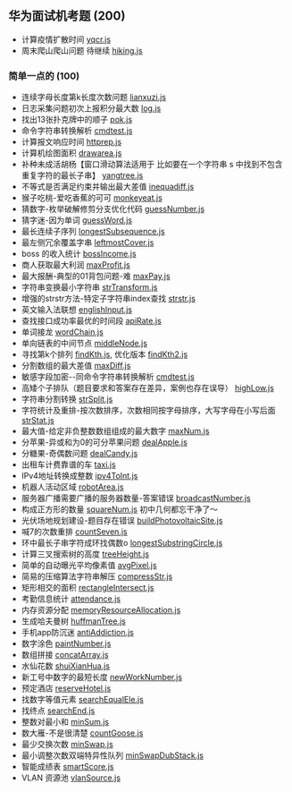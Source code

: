 ## 华为面试机考题 (200)
- 计算疫情扩散时间 [yqcr.js](./yqcr.js)
- 周末爬山爬山问题 待继续 [hiking.js](hiking.js)

### 简单一点的 (100)
- 连续字母长度第k长度次数问题 [lianxuzi.js](./lianxuzi.js)
- 日志采集问题初次上报积分最大数 [log.js](./log.js)
- 找出13张扑克牌中的顺子 [pok.js](./pok.js)
- 命令字符串转换解析 [cmdtest.js](./cmdtest.js)
- 计算报文响应时间 [httprep.js](./httprep.js)
- 计算机绘图面积 [drawarea.js](./drawarea.js)
- 补种未成活胡杨【窗口滑动算法适用于 比如要在一个字符串 s 中找到不包含重复字符的最长子串】 [yangtree.js](./yangtree.js)
- 不等式是否满足约束并输出最大差值 [inequadiff.js](./inequadiff.js)
- 猴子吃桃-爱吃香蕉的可可 [monkeyeat.js](./monkeyeat.js)
- 猜数字-枚举破解修剪分支优化代码 [guessNumber.js](./guessNumber.js)
- 猜字迷-因为单词 [guessWord.js](./guessWord.js)
- 最长连续子序列 [longestSubsequence.js](./longestSubsequence.js)
- 最左侧冗余覆盖字串 [leftmostCover.js](./leftmostCover.js)
- boss 的收入统计 [bossIncome.js](./bossIncome.js)
- 商人获取最大利润 [maxProfit.js](./maxProfit.js)
- 最大报酬-典型的01背包问题-难 [maxPay.js](./maxPay.js)
- 字符串变换最小字符串 [strTransform.js](./strTransform.js)
- 增强的strstr方法-特定子字符串index查找 [strstr.js](./strstr.js)
- 英文输入法联想 [englishInput.js](./englishInput.js)
- 查找接口成功率最优的时间段 [apiRate.js](./apiRate.js)
- 单词接龙 [wordChain.js](./wordChain.js)
- 单向链表的中间节点 [middleNode.js](./middleNode.js)
- 寻找第k个排列 [findKth.js](./findKth.js), 优化版本 [findKth2.js](./findKth2.js)
- 分割数组的最大差值 [maxDiff.js](./maxDiff.js)
- 敏感字段加密--同命令字符串转换解析 [cmdtest.js](./cmdtest.js)
- 高矮个子排队（题目要求和答案存在差异，案例也存在误导） [highLow.js](./highLow.js)
- 字符串分割转换 [strSplit.js](./strSplit.js)
- 字符统计及重排-按次数排序，次数相同按字母排序，大写字母在小写后面 [strStat.js](./strStat.js)
- 最大值-给定非负整数数组组成的最大数字 [maxNum.js](./maxNum.js)
- 分苹果-异或和为0的可分苹果问题 [dealApple.js](./dealApple.js)
- 分糖果-奇偶数问题 [dealCandy.js](./dealCandy.js)
- 出租车计费靠谱的车 [taxi.js](./taxi.js)
- IPv4地址转换成整数 [ipv4ToInt.js](./ipv4ToInt.js)
- 机器人活动区域 [robotArea.js](./robotArea.js)
- 服务器广播需要广播的服务器数量-答案错误 [broadcastNumber.js](./broadcastNumber.js)
- 构成正方形的数量 [squareNum.js](./squareNum.js) 初中几何都忘干净了～
- 光伏场地规划建设-题目存在错误 [buildPhotovoltaicSite.js](./buildPhotovoltaicSite.js)
- 喊7的次数重排 [countSeven.js](./countSeven.js)
- 环中最长子串字符成环找偶数o [longestSubstringCircle.js](./longestSubstringCircle.js)
- 计算三叉搜索树的高度 [treeHeight.js](./treeHeight.js)
- 简单的自动曝光平均像素值 [avgPixel.js](./avgPixel.js)
- 简易的压缩算法字符串解压 [compressStr.js](./compressStr.js)
- 矩形相交的面积 [rectangleIntersect.js](./rectangleIntersect.js)
- 考勤信息统计 [attendance.js](./attendance.js)
- 内存资源分配 [memoryResourceAllocation.js](./memoryResourceAllocation.js)
- 生成哈夫曼树 [huffmanTree.js](./huffmanTree.js)
- 手机app防沉迷 [antiAddiction.js](./antiAddiction.js)
- 数字涂色 [paintNumber.js](./paintNumber.js)
- 数组拼接 [concatArray.js](./concatArray.js)
- 水仙花数 [shuiXianHua.js](./shuiXianHua.js)
- 新工号中数字的最短长度 [newWorkNumber.js](./newWorkNumber.js)
- 预定酒店 [reserveHotel.js](./reserveHotel.js)
- 找数字等值元素 [searchEqualEle.js](./searchEqualEle.js)
- 找终点 [searchEnd.js](./searchEnd.js)
- 整数对最小和 [minSum.js](./minSum.js)
- 数大雁-不是很清楚 [countGoose.js](./countGoose.js)
- 最少交换次数 [minSwap.js](./minSwap.js)
- 最小调整次数双端特异性队列 [minSwapDubStack.js](./minSwapDubStack.js)
- 智能成绩表 [smartScore.js](./smartScore.js)
- VLAN 资源池 [vlanSource.js](./vlanSource.js)